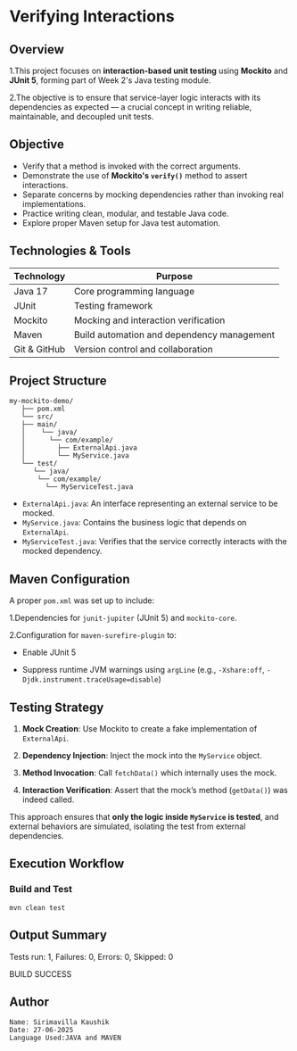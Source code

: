 
# Verifying Interactions

   ## Overview
   
   1.This project focuses on **interaction-based unit testing** using **Mockito** and **JUnit 5**, forming part of Week 2's Java testing module. 
   
   2.The objective is to ensure that service-layer logic interacts with its dependencies as expected — a crucial concept in writing reliable, 
      maintainable, and decoupled unit tests.


   ## Objective

   - Verify that a method is invoked with the correct arguments.
   - Demonstrate the use of **Mockito's `verify()`** method to assert interactions.
   - Separate concerns by mocking dependencies rather than invoking real implementations.
   - Practice writing clean, modular, and testable Java code.
   - Explore proper Maven setup for Java test automation.


  ## Technologies & Tools

   | Technology    | Purpose                                    |
   |---------------|--------------------------------------------|
   | Java 17       | Core programming language                  |
   | JUnit         | Testing framework                          |
   | Mockito       | Mocking and interaction verification       |
   | Maven         | Build automation and dependency management |
   | Git & GitHub  | Version control and collaboration          |


  ## Project Structure

    my-mockito-demo/
       ├── pom.xml
       └── src/
       ├── main/
       │    └── java/
       │      └── com/example/
       │        ├── ExternalApi.java
       │        └── MyService.java
       └── test/
          └── java/
           └── com/example/
             └── MyServiceTest.java


   - `ExternalApi.java`: An interface representing an external service to be mocked.
   - `MyService.java`: Contains the business logic that depends on `ExternalApi`.
   - `MyServiceTest.java`: Verifies that the service correctly interacts with the mocked dependency.


  ## Maven Configuration

   A proper `pom.xml` was set up to include:

   1.Dependencies for `junit-jupiter` (JUnit 5) and `mockito-core`.
   
   2.Configuration for `maven-surefire-plugin` to:
   
   - Enable JUnit 5
        
   - Suppress runtime JVM warnings using `argLine` (e.g., `-Xshare:off`, `-Djdk.instrument.traceUsage=disable`)


  ##  Testing Strategy

   1. **Mock Creation**: Use Mockito to create a fake implementation of `ExternalApi`.
  
   2. **Dependency Injection**: Inject the mock into the `MyService` object.

   3. **Method Invocation**: Call `fetchData()` which internally uses the mock.
  
   4. **Interaction Verification**: Assert that the mock’s method (`getData()`) was indeed called.

This approach ensures that **only the logic inside `MyService` is tested**, and external behaviors are simulated, isolating the test from external dependencies.

 ## Execution Workflow

   ###  Build and Test
   
  `mvn clean test`
  ## Output Summary
   Tests run: 1, Failures: 0, Errors: 0, Skipped: 0

   BUILD SUCCESS

 ##  Author
    Name: Sirimavilla Kaushik
    Date: 27-06-2025
    Language Used:JAVA and MAVEN
